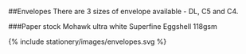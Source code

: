 <section id="stationery-page-envelopes">
</section>

##Envelopes
There are 3 sizes of envelope available - DL, C5 and C4.

###Paper stock
Mohawk ultra white Superfine Eggshell 118gsm

{% include stationery/images/envelopes.svg %}